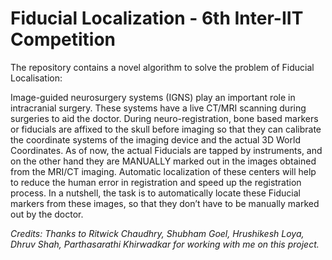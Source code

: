 # Fiducial Localization - 6th Inter-IIT Competition

The repository contains a novel algorithm to solve the problem of Fiducial Localisation:

Image-guided neurosurgery systems (IGNS) play an important role in intracranial surgery. These systems have a live CT/MRI scanning during surgeries to aid the doctor. During neuro-registration, bone based markers or fiducials are affixed to the skull before imaging so that they can calibrate the coordinate systems of the imaging device and the actual 3D World Coordinates. As of now, the actual Fiducials are tapped by instruments, and on the other hand they are MANUALLY marked out in the images obtained from the MRI/CT imaging. Automatic localization of these centers will help to reduce the human error in registration and speed up the registration process. In a nutshell, the task is to automatically locate these Fiducial markers from these images, so that they don’t have to be manually marked out by the doctor.

_Credits:_
_Thanks to Ritwick Chaudhry, Shubham Goel, Hrushikesh Loya, Dhruv Shah, Parthasarathi Khirwadkar for working with me on this project._
